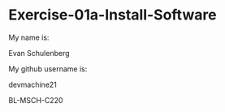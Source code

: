 # Exercise-01a-Install-Software
My name is:

Evan Schulenberg

My github username is:

devmachine21

BL-MSCH-C220
